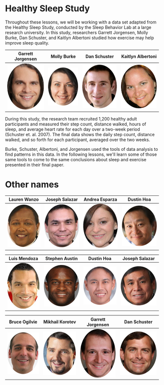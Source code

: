 # Healthy Sleep Study

Throughout these lessons, we will be working with a data set adapted from the Healthy Sleep Study, conducted by the Sleep Behavior Lab at a large research university. In this study, researchers Garrett Jorgensen, Molly Burke, Dan Schuster, and Kaitlyn Albertoni studied how exercise may help improve sleep quality.

| Garrett Jorgensen         | Molly Burke                 | Dan Schuster               | Kaitlyn Albertoni           |
| ------------------------- | --------------------------- | -------------------------- | --------------------------- |
| ![](img/white-male-2.jpg) | ![](img/white-female-1.jpg) | ![](img/white-male-10.jpg) | ![](img/white-female-3.jpg) |

During this study, the research team recruited 1,200 healthy adult participants and measured their step count, distance walked, hours of sleep, and average heart rate for each day over a two-week period (Schuster et. al. 2007). The final data shows the daily step count, distance walked, and so forth for each participant, averaged over the two weeks. 

Burke, Schuster, Albertoni, and Jorgensen used the tools of data analysis to find patterns in this data. In the following lessons, we'll learn some of those same tools to come to the same conclusions about sleep and exercise presented in their final paper.

# Other names

| Lauren Wanzo                | Joseph Salazar             | Andrea Esparza               | Dustin Hoa                |
| --------------------------- | -------------------------- | ---------------------------- | ------------------------- |
| ![](img/black-female-1.jpg) | ![](img/latino-male-1.jpg) | ![](img/latina-female-1.jpg) | ![](img/asian-male-2.jpg) |

| Luis Mendoza               | Stephen Austin            | Dustin Hoa                | Joseph Salazar             |
| -------------------------- | ------------------------- | ------------------------- | -------------------------- |
| ![](img/latino-male-2.jpg) | ![](img/black-male-6.jpg) | ![](img/asian-male-5.jpg) | ![](img/latino-male-3.jpg) |

| Bruce Ogilvie             | Mikhail Korotev           | Garrett Jorgensen         | Dan Schuster              |
| ------------------------- | ------------------------- | ------------------------- | ------------------------- |
| ![](img/white-male-3.jpg) | ![](img/white-male-4.jpg) | ![](img/white-male-1.jpg) | ![](img/white-male-5.jpg) |





